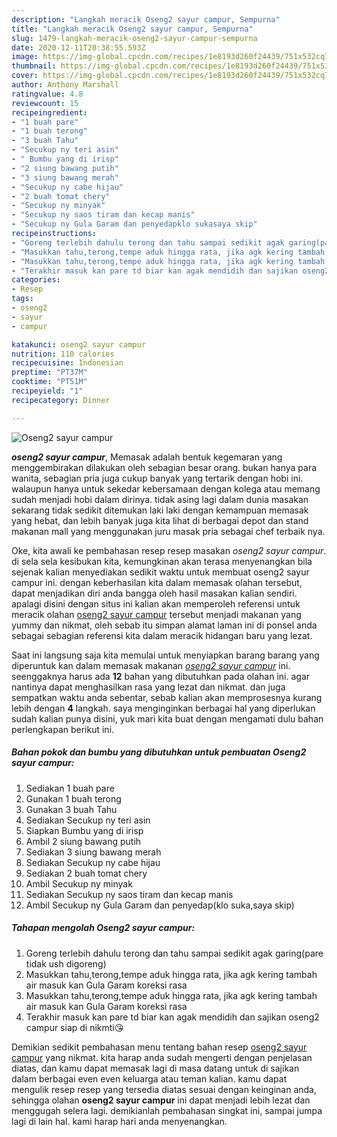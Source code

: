```yaml
---
description: "Langkah meracik Oseng2 sayur campur, Sempurna"
title: "Langkah meracik Oseng2 sayur campur, Sempurna"
slug: 1479-langkah-meracik-oseng2-sayur-campur-sempurna
date: 2020-12-11T20:38:55.593Z
image: https://img-global.cpcdn.com/recipes/1e8193d260f24439/751x532cq70/oseng2-sayur-campur-foto-resep-utama.jpg
thumbnail: https://img-global.cpcdn.com/recipes/1e8193d260f24439/751x532cq70/oseng2-sayur-campur-foto-resep-utama.jpg
cover: https://img-global.cpcdn.com/recipes/1e8193d260f24439/751x532cq70/oseng2-sayur-campur-foto-resep-utama.jpg
author: Anthony Marshall
ratingvalue: 4.8
reviewcount: 15
recipeingredient:
- "1 buah pare"
- "1 buah terong"
- "3 buah Tahu"
- "Secukup ny teri asin"
- " Bumbu yang di irisp"
- "2 siung bawang putih"
- "3 siung bawang merah"
- "Secukup ny cabe hijau"
- "2 buah tomat chery"
- "Secukup ny minyak"
- "Secukup ny saos tiram dan kecap manis"
- "Secukup ny Gula Garam dan penyedapklo sukasaya skip"
recipeinstructions:
- "Goreng terlebih dahulu terong dan tahu sampai sedikit agak garing(pare tidak ush digoreng)"
- "Masukkan tahu,terong,tempe aduk hingga rata, jika agk kering tambah air masuk kan Gula Garam koreksi rasa"
- "Masukkan tahu,terong,tempe aduk hingga rata, jika agk kering tambah air masuk kan Gula Garam koreksi rasa"
- "Terakhir masuk kan pare td biar kan agak mendidih dan sajikan oseng2 campur siap di nikmti😘"
categories:
- Resep
tags:
- oseng2
- sayur
- campur

katakunci: oseng2 sayur campur 
nutrition: 110 calories
recipecuisine: Indonesian
preptime: "PT37M"
cooktime: "PT51M"
recipeyield: "1"
recipecategory: Dinner

---
```



![Oseng2 sayur campur](https://img-global.cpcdn.com/recipes/1e8193d260f24439/751x532cq70/oseng2-sayur-campur-foto-resep-utama.jpg)

<b><i>oseng2 sayur campur</i></b>, Memasak adalah bentuk kegemaran yang menggembirakan dilakukan oleh sebagian besar orang. bukan hanya para wanita, sebagian pria juga cukup banyak yang tertarik dengan hobi ini. walaupun hanya untuk sekedar kebersamaan dengan kolega atau memang sudah menjadi hobi dalam dirinya. tidak asing lagi dalam dunia masakan sekarang tidak sedikit ditemukan laki laki dengan kemampuan memasak yang hebat, dan lebih banyak juga kita lihat di berbagai depot dan stand makanan mall yang menggunakan juru masak pria sebagai chef terbaik nya.



Oke, kita awali ke pembahasan resep resep masakan <i>oseng2 sayur campur</i>. di sela sela kesibukan kita, kemungkinan akan terasa menyenangkan bila sejenak kalian menyediakan sedikit waktu untuk membuat oseng2 sayur campur ini. dengan keberhasilan kita dalam memasak olahan tersebut, dapat menjadikan diri anda bangga oleh hasil masakan kalian sendiri. apalagi disini dengan situs ini kalian akan memperoleh referensi untuk meracik olahan <u>oseng2 sayur campur</u> tersebut menjadi makanan yang yummy dan nikmat, oleh sebab itu simpan alamat laman ini di ponsel anda sebagai sebagian referensi kita dalam meracik hidangan baru yang lezat.


Saat ini langsung saja kita memulai untuk menyiapkan barang barang yang diperuntuk kan dalam memasak makanan <u><i>oseng2 sayur campur</i></u> ini. seenggaknya harus ada <b>12</b> bahan yang dibutuhkan pada olahan ini. agar nantinya dapat menghasilkan rasa yang lezat dan nikmat. dan juga sempatkan waktu anda sebentar, sebab kalian akan memprosesnya kurang lebih dengan <b>4</b> langkah. saya menginginkan berbagai hal yang diperlukan sudah kalian punya disini, yuk mari kita buat dengan mengamati dulu bahan perlengkapan berikut ini.

<!--inarticleads1-->

##### Bahan pokok dan bumbu yang dibutuhkan untuk pembuatan Oseng2 sayur campur:

1. Sediakan 1 buah pare
1. Gunakan 1 buah terong
1. Gunakan 3 buah Tahu
1. Sediakan Secukup ny teri asin
1. Siapkan  Bumbu yang di irisp
1. Ambil 2 siung bawang putih
1. Sediakan 3 siung bawang merah
1. Sediakan Secukup ny cabe hijau
1. Sediakan 2 buah tomat chery
1. Ambil Secukup ny minyak
1. Sediakan Secukup ny saos tiram dan kecap manis
1. Ambil Secukup ny Gula Garam dan penyedap(klo suka,saya skip)




<!--inarticleads2-->

##### Tahapan mengolah Oseng2 sayur campur:

1. Goreng terlebih dahulu terong dan tahu sampai sedikit agak garing(pare tidak ush digoreng)
1. Masukkan tahu,terong,tempe aduk hingga rata, jika agk kering tambah air masuk kan Gula Garam koreksi rasa
1. Masukkan tahu,terong,tempe aduk hingga rata, jika agk kering tambah air masuk kan Gula Garam koreksi rasa
1. Terakhir masuk kan pare td biar kan agak mendidih dan sajikan oseng2 campur siap di nikmti😘




Demikian sedikit pembahasan menu tentang bahan resep <u>oseng2 sayur campur</u> yang nikmat. kita harap anda sudah mengerti dengan penjelasan diatas, dan kamu dapat memasak lagi di masa datang untuk di sajikan dalam berbagai even even keluarga atau teman kalian. kamu dapat mengulik resep resep yang tersedia diatas sesuai dengan keinginan anda, sehingga olahan <b>oseng2 sayur campur</b> ini dapat menjadi lebih lezat dan menggugah selera lagi. demikianlah pembahasan singkat ini, sampai jumpa lagi di lain hal. kami harap hari anda menyenangkan.
